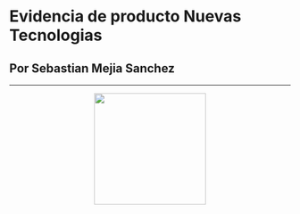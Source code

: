 # Evidencia de producto Nuevas Tecnologias
## Por Sebastian Mejia Sanchez
***
<p align="center">
<img src="http://www.nasa.gov/sites/default/files/thumbnails/image/web_first_images_release_0.png" width="200" height="200"
</p>

